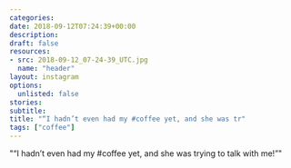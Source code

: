```yaml
---
categories:
date: 2018-09-12T07:24:39+00:00
description:
draft: false
resources:
- src: 2018-09-12_07-24-39_UTC.jpg
  name: "header"
layout: instagram
options:
  unlisted: false
stories:
subtitle:
title: "“I hadn’t even had my #coffee yet, and she was tr"
tags: ["coffee"]
---
```


"“I hadn’t even had my #coffee yet, and she was trying to talk with me!”"

